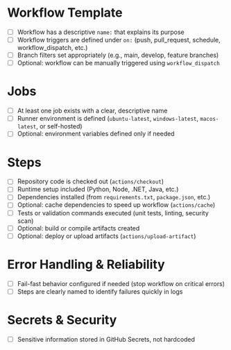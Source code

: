 # Workflow Template
- [ ] Workflow has a descriptive `name:` that explains its purpose
- [ ] Workflow triggers are defined under `on:` (push, pull_request, schedule, workflow_dispatch, etc.)
- [ ] Branch filters set appropriately (e.g., main, develop, feature branches)
- [ ] Optional: workflow can be manually triggered using `workflow_dispatch`

# Jobs
- [ ] At least one job exists with a clear, descriptive name
- [ ] Runner environment is defined (`ubuntu-latest`, `windows-latest`, `macos-latest`, or self-hosted)
- [ ] Optional: environment variables defined only if needed

# Steps
- [ ] Repository code is checked out (`actions/checkout`)
- [ ] Runtime setup included (Python, Node, .NET, Java, etc.)
- [ ] Dependencies installed (from `requirements.txt`, `package.json`, etc.)
- [ ] Optional: cache dependencies to speed up workflow (`actions/cache`)
- [ ] Tests or validation commands executed (unit tests, linting, security scan)
- [ ] Optional: build or compile artifacts created
- [ ] Optional: deploy or upload artifacts (`actions/upload-artifact`)

# Error Handling & Reliability
- [ ] Fail-fast behavior configured if needed (stop workflow on critical errors)
- [ ] Steps are clearly named to identify failures quickly in logs

# Secrets & Security
- [ ] Sensitive information stored in GitHub Secrets, not hardcoded

